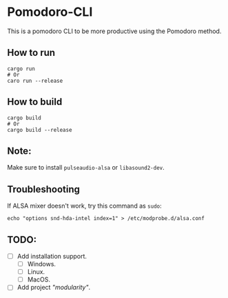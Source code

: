 # Pomodoro-CLI

This is a pomodoro CLI to be more productive using the Pomodoro method.

## How to run
```shell
cargo run 
# Or
caro run --release
```

## How to build
```shell
cargo build
# Or
cargo build --release
```

## Note:
Make sure to install `pulseaudio-alsa` or `libasound2-dev`.

## Troubleshooting
If ALSA mixer doesn't work, try this command as `sudo`:

```
echo "options snd-hda-intel index=1" > /etc/modprobe.d/alsa.conf
```

## TODO:

- [ ] Add installation support.
  - [ ] Windows.
  - [ ] Linux.
  - [ ] MacOS.
- [ ] Add project *"modularity"*.

